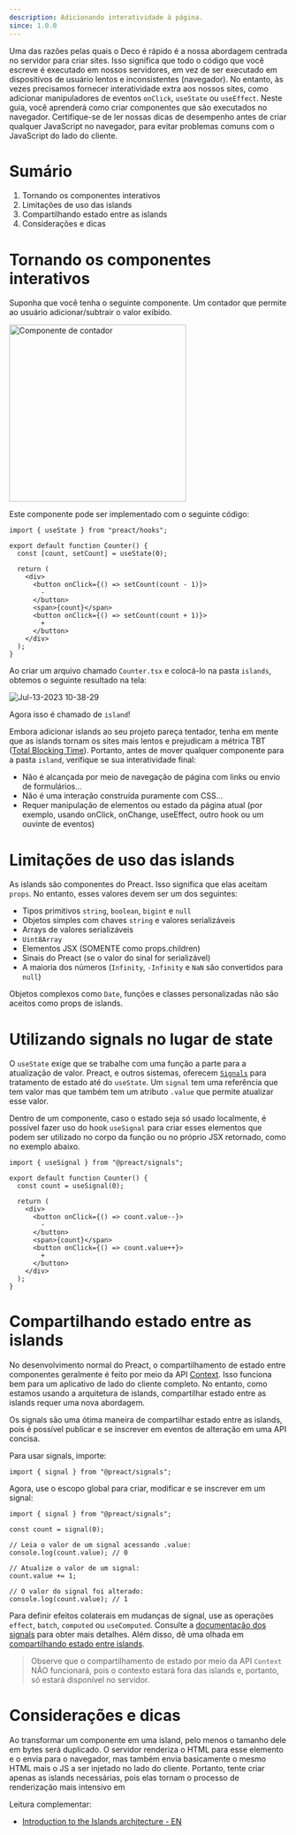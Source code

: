 ```yaml
---
description: Adicionando interatividade à página.
since: 1.0.0
---
```


Uma das razões pelas quais o Deco é rápido é a nossa abordagem centrada no
servidor para criar sites. Isso significa que todo o código que você escreve é
executado em nossos servidores, em vez de ser executado em dispositivos de
usuário lentos e inconsistentes (navegador). No entanto, às vezes precisamos
fornecer interatividade extra aos nossos sites, como adicionar manipuladores de
eventos `onClick`, `useState` ou `useEffect`. Neste guia, você aprenderá como
criar componentes que são executados no navegador. Certifique-se de ler nossas
dicas de desempenho antes de criar qualquer JavaScript no navegador, para evitar
problemas comuns com o JavaScript do lado do cliente.

# Sumário

1. Tornando os componentes interativos
2. Limitações de uso das islands
3. Compartilhando estado entre as islands
4. Considerações e dicas

# Tornando os componentes interativos

Suponha que você tenha o seguinte componente. Um contador que permite ao usuário
adicionar/subtrair o valor exibido.

<img width="320" alt="Componente de contador" src="https://github.com/deco-sites/starting/assets/1753396/ffecce87-22e4-4165-8436-e46cf9681eb0" />

Este componente pode ser implementado com o seguinte código:

```tsx
import { useState } from "preact/hooks";

export default function Counter() {
  const [count, setCount] = useState(0);

  return (
    <div>
      <button onClick={() => setCount(count - 1)}>
        -
      </button>
      <span>{count}</span>
      <button onClick={() => setCount(count + 1)}>
        +
      </button>
    </div>
  );
}
```

Ao criar um arquivo chamado `Counter.tsx` e colocá-lo na pasta `islands`,
obtemos o seguinte resultado na tela:

![Jul-13-2023 10-38-29](https://github.com/deco-sites/starting/assets/1753396/9d4cda22-f302-4b8e-a98e-d5c9dd4af596)

Agora isso é chamado de `island`!

Embora adicionar islands ao seu projeto pareça tentador, tenha em mente que as
islands tornam os sites mais lentos e prejudicam a métrica TBT
([Total Blocking Time](https://web.dev/tbt/)). Portanto, antes de mover qualquer
componente para a pasta `island`, verifique se sua interatividade final:

- Não é alcançada por meio de navegação de página com links ou envio de
  formulários...
- Não é uma interação construída puramente com CSS...
- Requer manipulação de elementos ou estado da página atual (por exemplo, usando
  onClick, onChange, useEffect, outro hook ou um ouvinte de eventos)

# Limitações de uso das islands

As islands são componentes do Preact. Isso significa que elas aceitam `props`.
No entanto, esses valores devem ser um dos seguintes:

- Tipos primitivos `string`, `boolean`, `bigint` e `null`
- Objetos simples com chaves `string` e valores serializáveis
- Arrays de valores serializáveis
- `Uint8Array`
- Elementos JSX (SOMENTE como props.children)
- Sinais do Preact (se o valor do sinal for serializável)
- A maioria dos números (`Infinity`, `-Infinity` e `NaN` são convertidos para
  `null`)

Objetos complexos como `Date`, funções e classes personalizadas não são aceitos
como props de islands.

# Utilizando signals no lugar de state

O `useState` exige que se trabalhe com uma função a parte para a atualização de
valor. Preact, e outros sistemas, oferecem
[`Signals`](https://preactjs.com/guide/v10/signals/) para tratamento de estado
até do `useState`. Um `signal` tem uma referência que tem valor mas que também
tem um atributo `.value` que permite atualizar esse valor.

Dentro de um componente, caso o estado seja só usado localmente, é possível
fazer uso do hook `useSignal` para criar esses elementos que podem ser utilizado
no corpo da função ou no próprio JSX retornado, como no exemplo abaixo.

```tsx
import { useSignal } from "@preact/signals";

export default function Counter() {
  const count = useSignal(0);

  return (
    <div>
      <button onClick={() => count.value--}>
        -
      </button>
      <span>{count}</span>
      <button onClick={() => count.value++}>
        +
      </button>
    </div>
  );
}
```

# Compartilhando estado entre as islands

No desenvolvimento normal do Preact, o compartilhamento de estado entre
componentes geralmente é feito por meio da API
[Context](https://preactjs.com/guide/v10/context/). Isso funciona bem para um
aplicativo de lado do cliente completo. No entanto, como estamos usando a
arquitetura de islands, compartilhar estado entre as islands requer uma nova
abordagem.

Os signals são uma ótima maneira de compartilhar estado entre as islands, pois é
possível publicar e se inscrever em eventos de alteração em uma API concisa.

Para usar signals, importe:

```tsx
import { signal } from "@preact/signals";
```

Agora, use o escopo global para criar, modificar e se inscrever em um signal:

```tsx
import { signal } from "@preact/signals";

const count = signal(0);

// Leia o valor de um signal acessando .value:
console.log(count.value); // 0

// Atualize o valor de um signal:
count.value += 1;

// O valor do signal foi alterado:
console.log(count.value); // 1
```

Para definir efeitos colaterais em mudanças de signal, use as operações
`effect`, `batch`, `computed` ou `useComputed`. Consulte a
[documentação dos signals](https://preactjs.com/guide/v10/signals/) para obter
mais detalhes. Além disso, dê uma olhada em
[compartilhando estado entre islands](https://fresh.deno.dev/docs/examples/sharing-state-between-islands).

> Observe que o compartilhamento de estado por meio da API `Context` NÃO
> funcionará, pois o contexto estará fora das islands e, portanto, só estará
> disponível no servidor.

# Considerações e dicas

Ao transformar um componente em uma island, pelo menos o tamanho dele em bytes
será duplicado. O servidor renderiza o HTML para esse elemento e o envia para o
navegador, mas também envia basicamente o mesmo HTML mais o JS a ser injetado no
lado do cliente. Portanto, tente criar apenas as islands necessárias, pois elas
tornam o processo de renderização mais intensivo em

Leitura complementar:

- [Introduction to the Islands architecture - EN](https://deno.com/blog/intro-to-islands)

